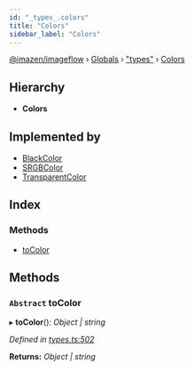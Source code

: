 ```yaml
---
id: "_types_.colors"
title: "Colors"
sidebar_label: "Colors"
---
```


[@imazen/imageflow](../index.md) › [Globals](../globals.md) › ["types"](../modules/_types_.md) › [Colors](_types_.colors.md)

## Hierarchy

* **Colors**

## Implemented by

* [BlackColor](_types_.blackcolor.md)
* [SRGBColor](_types_.srgbcolor.md)
* [TransparentColor](_types_.transparentcolor.md)

## Index

### Methods

* [toColor](_types_.colors.md#abstract-tocolor)

## Methods

### `Abstract` toColor

▸ **toColor**(): *Object | string*

*Defined in [types.ts:502](https://github.com/imazen/imageflow-node/blob/8d7450b/lib/types.ts#L502)*

**Returns:** *Object | string*
